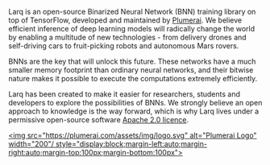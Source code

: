 Larq is an open-source Binarized Neural Network (BNN) training library on top of TensorFlow, developed and maintained by [Plumerai](https://plumerai.com). We believe efficient inference of deep learning models will radically change the world by enabling a multitude of new technologies - from delivery drones and self-driving cars to fruit-picking robots and autonomous Mars rovers.

BNNs are the key that will unlock this future. These networks have a much smaller memory footprint than ordinary neural networks, and their bitwise nature makes it possible to execute the computations extremely efficiently.

Larq has been created to make it easier for researchers, students and developers to explore the possibilities of BNNs. We strongly believe an open approach to knowledge is the way forward, which is why Larq lives under a permissive open-source software [Apache 2.0 licence](https://github.com/larq/larq/blob/master/LICENSE).

[<img src="https://plumerai.com/assets/img/logo.svg" alt="Plumerai Logo" width="200"/ style="display:block;margin-left:auto;margin-right:auto;margin-top:100px;margin-bottom:100px">](https://plumerai.com)
